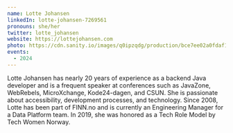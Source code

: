 ```yaml
---
name: Lotte Johansen
linkedIn: lotte-johansen-7269561
pronouns: she/her
twitter: lotte_johansen
website: https://lottejohansen.com
photo: https://cdn.sanity.io/images/q0ipzqdg/production/bce7ee02a0fdaf1d38efc19eeda1f37efd7547f9-1616x2060.jpg
events:
  - 2024
---
```


Lotte Johansen has nearly 20 years of experience as a backend Java developer and is a frequent speaker at conferences such as JavaZone, WebRebels, MicroXchange, Kode24-dagen, and CSUN. She is passionate about accessibility, development processes, and technology. Since 2008, Lotte has been part of FINN.no and is currently an Engineering Manager for a Data Platform team. In 2019, she was honored as a Tech Role Model by Tech Women Norway.
